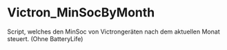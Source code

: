 # Victron_MinSocByMonth
Script, welches den MinSoc von Victrongeräten nach dem aktuellen Monat steuert. (Ohne BatteryLife)
